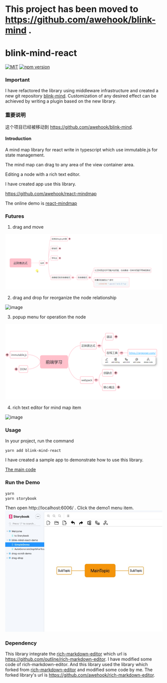 # This project has been moved to https://github.com/awehook/blink-mind .

# blink-mind-react
<a href="https://github.com/awehook/blink-mind-react"><img src="https://img.shields.io/github/license/awehook/blink-mind-react.svg" alt="MIT"/></a>
[![npm version](https://img.shields.io/npm/v/blink-mind-react.svg?style=flat)](https://www.npmjs.com/package/blink-mind-react)

### Important

I have refactored the library using middleware infrastructure and created a new git repository [blink-mind](https://github.com/awehook/blink-mind). Customization of any desired effect can be achieved by writing a plugin based on the new library.

### 重要说明

这个项目已经被移动到 https://github.com/awehook/blink-mind.

#### Introduction

A mind map library for react  write in  typescript which use immutable.js for state management.

The mind map can drag to any area of the view container area. 

Editing a node with a rich text editor.

I have created app use this library.

https://github.com/awehook/react-mindmap

The online demo is [react-mindmap](https://awehook.github.io/react-mindmap/)

### Futures
1. drag and move

![image](./screenshots/drag-and-move.gif)

2. drag and drop for reorganize the node relationship

![image](https://user-gold-cdn.xitu.io/2019/10/15/16dcfbc1663e9d2d?w=1694&h=601&f=gif&s=291767)

3. popup menu for operation the node

![image](./screenshots/node-pop-menu.jpg)

4. rich text editor for mind map item

![image](https://user-gold-cdn.xitu.io/2019/10/15/16dcfbba367e7954?w=1593&h=838&f=png&s=91685)

### Usage
In your project, run the command
```
yarn add blink-mind-react
```

I have created a sample app to demonstrate how to use this library.

[The main code](https://github.com/awehook/react-mindmap/blob/master/src/component/MindMap.js) 

### Run the Demo
```
yarn
yarn storybook
```
Then open http://localhost:6006/ .
Click the demo1 menu item.
![image](./screenshots/open-demo.jpg)



### Dependency

This library integrate the [rich-markdown-editor](https://github.com/outline/rich-markdown-editor) which url is https://github.com/outline/rich-markdown-editor.
I have modified some code of rich-markdown-editor.
And this library used the library which forked from [rich-markdown-editor](https://github.com/outline/rich-markdown-editor) and modified some code by me.
The forked library's url is https://github.com/awehook/rich-markdown-editor.
